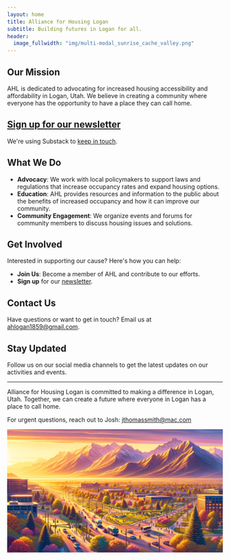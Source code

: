 ```yaml
---
layout: home
title: Alliance for Housing Logan
subtitle: Building futures in Logan for all.
header:
  image_fullwidth: "img/multi-modal_sunrise_cache_valley.png"
---
```


## Our Mission

AHL is dedicated to advocating for increased housing accessibility and affordability in Logan, Utah. We believe in creating a community where everyone has the opportunity to have a place they can call home.

## [Sign up for our newsletter](https://ahlogan.substack.com/about)

We're using Substack to [keep in touch](https://ahlogan.substack.com/about).


## What We Do

- **Advocacy**: We work with local policymakers to support laws and regulations that increase occupancy rates and expand housing options.
- **Education**: AHL provides resources and information to the public about the benefits of increased occupancy and how it can improve our community.
- **Community Engagement**: We organize events and forums for community members to discuss housing issues and solutions.

## Get Involved

Interested in supporting our cause? Here's how you can help:

- **Join Us**: Become a member of AHL and contribute to our efforts.
- **Sign up** for our [newsletter](https://ahlogan.substack.com/about).

## Contact Us

Have questions or want to get in touch? Email us at [ahlogan1859@gmail.com](mailto:ahlogan1859@gmail.com).

## Stay Updated

Follow us on our social media channels to get the latest updates on our activities and events.

---

Alliance for Housing Logan is committed to making a difference in Logan, Utah. Together, we can create a future where everyone in Logan has a place to call home.

For urgent questions, reach out to Josh: jthomassmith@mac.com

![Multi-modal sunrise in Logan](/assets/img/multi-modal_sunrise_landscape.png)

